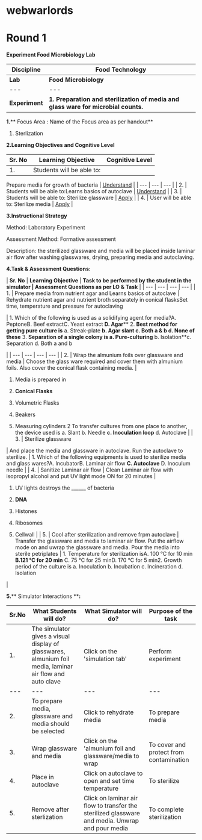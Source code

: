 # webwarlords
# **Round 1**

**Experiment Food Microbiology Lab**

| **Discipline** | **Food Technology** |
| --- | --- |
| **Lab** | **Food Microbiology** |
| --- | --- |
| **Experiment** | **1. Preparation and sterilization of media and glass ware for microbial counts.** |

**1.**** Focus Area : Name of the Focus area as per handout**

1. Sterlization

**2.Learning Objectives and Cognitive Level**

| **Sr. No** | **Learning Objective** | **Cognitive Level** |
| --- | --- | --- |
| 1. | Students will be able to:
 Prepare media for growth of bacteria
 | [Understand](http://vlabs.iitb.ac.in/vlabs-dev/document.php)
 |
| --- | --- | --- |
| 2. | Students will be able to:Learns basics of autoclave
 | [Understand](http://vlabs.iitb.ac.in/vlabs-dev/document.php) |
| 3. | Students will be able to:
 Sterilize glassware | [Apply](http://vlabs.iitb.ac.in/vlabs-dev/document.php) |
| 4. | User will be able to:
 Sterilize media | [Apply](http://vlabs.iitb.ac.in/vlabs-dev/document.php) |

**3.Instructional Strategy**

Method: Laboratory Experiment

Assessment Method: Formative assessment

Description: the sterilized glassware and media will be placed inside laminar air flow after washing glasswares, drying, preparing media and autoclaving.

**4.Task &amp; Assessment Questions:**

| **Sr. No** | **Learning Objective** | **Task to be performed by
 the student in the simulator **|** Assessment Questions as per LO &amp; Task** |
| --- | --- | --- | --- |
| 1. |
Prepare media from nutrient agar and Learns basics of autoclave
 | Rehydrate nutrient agar and nutrient broth separately in conical flasksSet time, temperature and pressure for autoclaving


 | 1. Which of the following is used as a solidifying agent for media?A. PeptoneB. Beef extractC. Yeast extract **D. Agar**** 2. **Best method for getting pure culture is** a. Streak-plate **b. Agar slant c. Both a &amp; b d. None of these** 3. **Separation of a single colony is a. Pure-culturing** b. Isolation**c. Separation d. Both a and b




 |
| --- | --- | --- | --- |
| 2. | Wrap the almunium foils over glassware and media
 | Choose the glass ware required and cover them with almunium foils. Also cover the conical flask containing media. |
1. Media is prepared in

1. **Conical Flasks**
2. Volumetric Flasks
3. Beakers
4. Measuring cylinders
2 To transfer cultures from one place to another, the device used is a. Slant b. Needle **c. Inoculation loop** d. Autoclave
 |
| 3. | Sterilize glassware


 | And place the media and glassware in autoclave. Run the autoclave to sterilize.
 | 1. Which of the following equipments is used to sterilize media and glass wares?A. IncubatorB. Laminar air flow **C. Autoclave** D. Inoculum needle
 |
| 4. | Sanitize Laminar air flow | Clean Laminar air flow with isopropyl alcohol and put UV light mode ON for 20 minutes |
1. UV lights destroys the \_\_\_\_\_\_ of bacteria

1. **DNA**
2. Histones
3. Ribosomes
4. Cellwall
 |
| 5. | Cool after sterilization and remove frpm autoclave
 | Transfer the glassware and media to laminar air flow. Put the airflow mode on and uwrap the glassware and media. Pour the media into sterile petriplates
 | 1. Temperature for sterilization isA. 100 °C for 10 min **B.121 °C for 20 min** C. 75 °C for 25 minD. 170 °C for 5 min2. Growth period of the culture is a. Inoculation b. Incubation c. Incineration d. Isolation




 |

**5.**** Simulator Interactions ****:**

| **Sr.No** | **What Students will do?** | **What Simulator will do?** | **Purpose of the task** |
| --- | --- | --- | --- |
| 1. | The simulator gives a visual display of glasswares, almunium foil media, laminar air flow and auto clave | Click on the &#39;simulation tab&#39; | Perform experiment |
| --- | --- | --- | --- |
| 2. | To prepare media, glassware and media should be selected | Click to rehydrate media | To prepare media |
| 3. | Wrap glassware and media | Click on the &#39;almunium foil and glassware/media to wrap | To cover and protect from contamination |
| 4. | Place in autoclave | Click on autoclave to open and set time temperature | To sterilize |
| 5. | Remove after sterlization | Click on laminar air flow to transfer the sterilized glassware and media. Unwrap and pour media | To complete sterilization |
